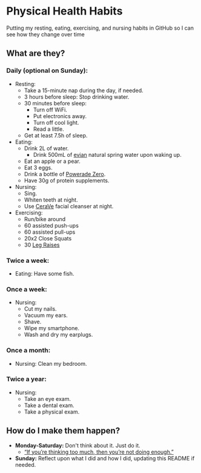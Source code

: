 # Physical Health Habits
Putting my resting, eating, exercising, and nursing habits in GitHub so I can see how they change over time

## What are they?

### Daily (optional on Sunday):
- Resting:
  - Take a 15-minute nap during the day, if needed.
  - 3 hours before sleep: Stop drinking water.
  - 30 minutes before sleep:
    - Turn off WiFi.
    - Put electronics away.
    - Turn off cool light.
    - Read a little.
  - Get at least 7.5h of sleep.
- Eating:
  - Drink 2L of water.
    - Drink 500mL of [evian](https://www.evian.com/en_us) natural spring water upon waking up.
  - Eat an apple or a pear.
  - Eat 3 eggs.
  - Drink a bottle of [Powerade Zero](https://www.powerade.com/products/powerade-zero).
  - Have 30g of protein supplements.
- Nursing:
  - Sing.
  - Whiten teeth at night.
  - Use [CeraVe](https://www.cerave.com/skincare/cleansers/facial-cleansers) facial cleanser at night.
- Exercising:
  - Run/bike around
  - 60 assisted push-ups
  - 60 assisted pull-ups
  - 20x2 Close Squats
  - 30 [Leg Raises](https://www.youtube.com/watch?v=tzfu4euI2Jw&t=369s)

### Twice a week:
- Eating: Have some fish.

### Once a week:
- Nursing:
  - Cut my nails.
  - Vacuum my ears.
  - Shave.
  - Wipe my smartphone.
  - Wash and dry my earplugs.
  
### Once a month:
- Nursing: Clean my bedroom.

### Twice a year:
- Nursing:
  - Take an eye exam.
  - Take a dental exam.
  - Take a physical exam.

## How do I make them happen?
- **Monday-Saturday:** Don't think about it. Just do it.
  - [“If you’re thinking too much, then you’re not doing enough.”](https://youtu.be/34vRhK6Imw0?si=AS--S1e0fSXAdT7Y)
- **Sunday:** Reflect upon what I did and how I did, updating this README if needed.
